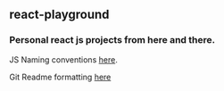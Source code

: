 ## react-playground
### Personal react js projects from here and there.

JS Naming conventions [here](https://docs.github.com/en/github/writing-on-github/getting-started-with-writing-and-formatting-on-github/basic-writing-and-formatting-syntax).

Git Readme formatting [here](https://www.robinwieruch.de/javascript-naming-conventions)
